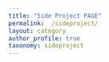 ```yaml
---
title: "Side Project PAGE"
permalink:  /sideproject/
layout: category
author_profile: true
taxonomy: sideproject
---
```


